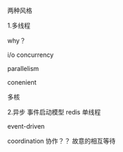 两种风格



1.多线程


why？

i/o concurrency

parallelism

conenient




多核




2.异步 事件启动模型
redis 单线程


event-driven



coordination 协作？？
故意的相互等待


